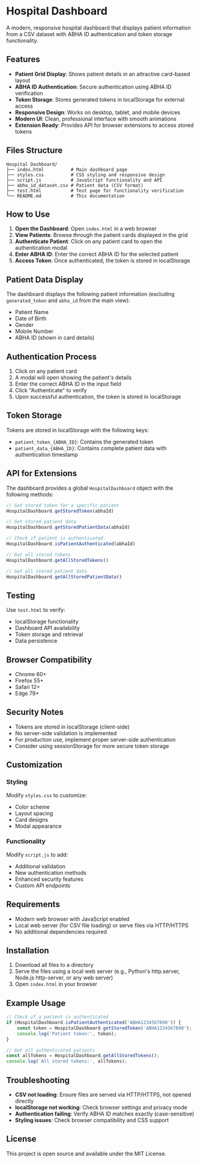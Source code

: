 # Hospital Dashboard

A modern, responsive hospital dashboard that displays patient information from a CSV dataset with ABHA ID authentication and token storage functionality.

## Features

- **Patient Grid Display**: Shows patient details in an attractive card-based layout
- **ABHA ID Authentication**: Secure authentication using ABHA ID verification
- **Token Storage**: Stores generated tokens in localStorage for external access
- **Responsive Design**: Works on desktop, tablet, and mobile devices
- **Modern UI**: Clean, professional interface with smooth animations
- **Extension Ready**: Provides API for browser extensions to access stored tokens

## Files Structure

```
Hospital Dashboard/
├── index.html          # Main dashboard page
├── styles.css          # CSS styling and responsive design
├── script.js           # JavaScript functionality and API
├── abha_id_dataset.csv # Patient data (CSV format)
├── test.html           # Test page for functionality verification
└── README.md           # This documentation
```

## How to Use

1. **Open the Dashboard**: Open `index.html` in a web browser
2. **View Patients**: Browse through the patient cards displayed in the grid
3. **Authenticate Patient**: Click on any patient card to open the authentication modal
4. **Enter ABHA ID**: Enter the correct ABHA ID for the selected patient
5. **Access Token**: Once authenticated, the token is stored in localStorage

## Patient Data Display

The dashboard displays the following patient information (excluding `generated_token` and `abha_id` from the main view):
- Patient Name
- Date of Birth
- Gender
- Mobile Number
- ABHA ID (shown in card details)

## Authentication Process

1. Click on any patient card
2. A modal will open showing the patient's details
3. Enter the correct ABHA ID in the input field
4. Click "Authenticate" to verify
5. Upon successful authentication, the token is stored in localStorage

## Token Storage

Tokens are stored in localStorage with the following keys:
- `patient_token_{ABHA_ID}`: Contains the generated token
- `patient_data_{ABHA_ID}`: Contains complete patient data with authentication timestamp

## API for Extensions

The dashboard provides a global `HospitalDashboard` object with the following methods:

```javascript
// Get stored token for a specific patient
HospitalDashboard.getStoredToken(abhaId)

// Get stored patient data
HospitalDashboard.getStoredPatientData(abhaId)

// Check if patient is authenticated
HospitalDashboard.isPatientAuthenticated(abhaId)

// Get all stored tokens
HospitalDashboard.getAllStoredTokens()

// Get all stored patient data
HospitalDashboard.getAllStoredPatientData()
```

## Testing

Use `test.html` to verify:
- localStorage functionality
- Dashboard API availability
- Token storage and retrieval
- Data persistence

## Browser Compatibility

- Chrome 60+
- Firefox 55+
- Safari 12+
- Edge 79+

## Security Notes

- Tokens are stored in localStorage (client-side)
- No server-side validation is implemented
- For production use, implement proper server-side authentication
- Consider using sessionStorage for more secure token storage

## Customization

### Styling
Modify `styles.css` to customize:
- Color scheme
- Layout spacing
- Card designs
- Modal appearance

### Functionality
Modify `script.js` to add:
- Additional validation
- New authentication methods
- Enhanced security features
- Custom API endpoints

## Requirements

- Modern web browser with JavaScript enabled
- Local web server (for CSV file loading) or serve files via HTTP/HTTPS
- No additional dependencies required

## Installation

1. Download all files to a directory
2. Serve the files using a local web server (e.g., Python's http.server, Node.js http-server, or any web server)
3. Open `index.html` in your browser

## Example Usage

```javascript
// Check if a patient is authenticated
if (HospitalDashboard.isPatientAuthenticated('ABHA1234567890')) {
    const token = HospitalDashboard.getStoredToken('ABHA1234567890');
    console.log('Patient token:', token);
}

// Get all authenticated patients
const allTokens = HospitalDashboard.getAllStoredTokens();
console.log('All stored tokens:', allTokens);
```

## Troubleshooting

- **CSV not loading**: Ensure files are served via HTTP/HTTPS, not opened directly
- **localStorage not working**: Check browser settings and privacy mode
- **Authentication failing**: Verify ABHA ID matches exactly (case-sensitive)
- **Styling issues**: Check browser compatibility and CSS support

## License

This project is open source and available under the MIT License.
